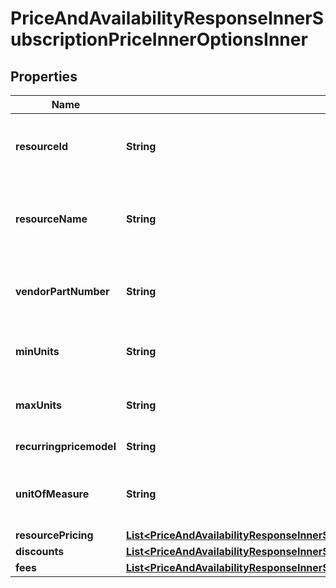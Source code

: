 

# PriceAndAvailabilityResponseInnerSubscriptionPriceInnerOptionsInner


## Properties

| Name | Type | Description | Notes |
|------------ | ------------- | ------------- | -------------|
|**resourceId** | **String** | The resource id of the subscription product. |  [optional] |
|**resourceName** | **String** | The name of the resource of the subscription product. |  [optional] |
|**vendorPartNumber** | **String** | Vendor’s part number for the subscription product. |  [optional] |
|**minUnits** | **String** | Minimum unit needs to purchased. |  [optional] |
|**maxUnits** | **String** | Maximum unit available for a purchase. |  [optional] |
|**recurringpricemodel** | **String** | Recurring price model |  [optional] |
|**unitOfMeasure** | **String** | Unit of mesaure for a subscription product. |  [optional] |
|**resourcePricing** | [**List&lt;PriceAndAvailabilityResponseInnerSubscriptionPriceInnerOptionsInnerResourcePricingInner&gt;**](PriceAndAvailabilityResponseInnerSubscriptionPriceInnerOptionsInnerResourcePricingInner.md) |  |  [optional] |
|**discounts** | [**List&lt;PriceAndAvailabilityResponseInnerSubscriptionPriceInnerOptionsInnerDiscountsInner&gt;**](PriceAndAvailabilityResponseInnerSubscriptionPriceInnerOptionsInnerDiscountsInner.md) |  |  [optional] |
|**fees** | [**List&lt;PriceAndAvailabilityResponseInnerSubscriptionPriceInnerOptionsInnerFeesInner&gt;**](PriceAndAvailabilityResponseInnerSubscriptionPriceInnerOptionsInnerFeesInner.md) |  |  [optional] |



